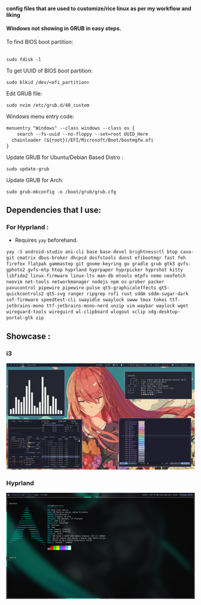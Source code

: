 #### config files that are used to customize/rice linux as per my workflow and liking

#### Windows not showing in GRUB in easy steps.


To find BIOS boot partition:
```

sudo fdisk -l
```

To get UUID of BIOS boot partition:
```
sudo blkid /dev/<efi_partition>

```

Edit GRUB file:
```
sudo nvim /etc/grub.d/40_custom
```

Windows menu entry code:
```
menuentry "Windows" --class windows --class os {
    search --fs-uuid --no-floppy --set=root UUID_Here
  chainloader (${root})/EFI/Microsoft/Boot/bootmgfw.efi
}
```

Update GRUB for Ubuntu/Debian Based Distro :
```
sudo update-grub
```
Update GRUB for Arch:
```
sudo grub-mkconfig -o /boot/grub/grub.cfg
```

## Dependencies that I use:

### For Hyprland :
* Requires `yay` beforehand.

```
yay -S android-studio ani-cli base base-devel brightnessctl btop cava-git cmatrix dbus-broker dhcpcd dosfstools dunst efibootmgr fast feh firefox flatpak gammastep git gnome-keyring go gradle grub gtk3 gvfs-gphoto2 gvfs-mtp htop hyprland hyprpaper hyprpicker hyprshot kitty libfido2 linux-firmware linux-lts man-db mtools mtpfs nemo neofetch neovim net-tools networkmanager nodejs npm os-prober packer pavucontrol pipewire pipewire-pulse qt5-graphicaleffects qt5-quickcontrols2 qt5-svg ranger ripgrep rofi rust sddm sddm-sugar-dark sof-firmware speedtest-cli swayidle swaylock swww tmux tokei ttf-jetbrains-mono ttf-jetbrains-mono-nerd unzip vim waybar waylock wget wireguard-tools wireguird wl-clipboard wlogout xclip xdg-desktop-portal-gtk zip
```
## Showcase :
### i3

<p align="center">
  <img src="assets/i3.png"/>
</p>

### Hyprland
<p align="center">
  <img src="assets/hyprland.png"/>
</p>

